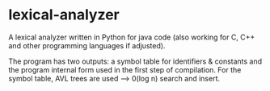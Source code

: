 # lexical-analyzer
A lexical analyzer written in Python for java code (also working for C, C++  and other programming languages if adjusted).

The program has two outputs: a symbol table for identifiers & constants and the program internal form used in the first step
of compilation. For the symbol table, AVL trees are used --> 0(log n) search and insert.  
